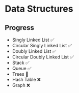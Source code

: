 # Data Structures
## Progress

- Singly Linked List ✅
- Circular Singly Linked List ✅
- Doubly Linked List ✅
- Circular Doubly Linked List ✅
- Stack ✅
- Queue ✅
- Trees 🚧
- Hash Table ❌
- Graph ❌

<!--✅ ❌ 🚧  -->